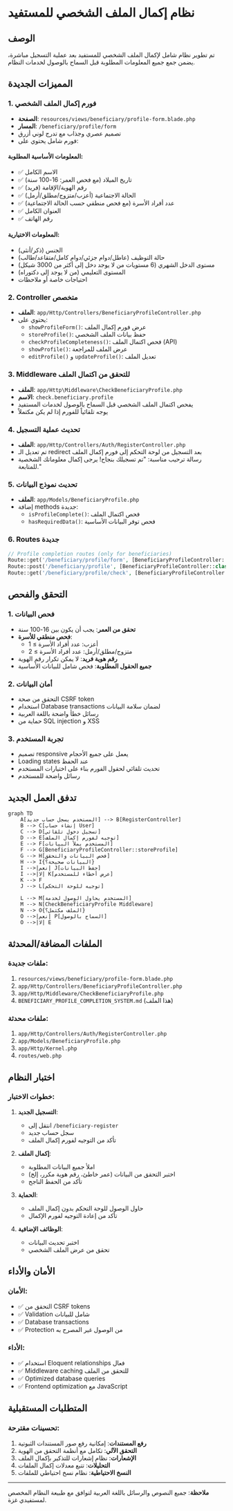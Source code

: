 # نظام إكمال الملف الشخصي للمستفيد

## الوصف
تم تطوير نظام شامل لإكمال الملف الشخصي للمستفيد بعد عملية التسجيل مباشرة، يضمن جمع جميع المعلومات المطلوبة قبل السماح بالوصول لخدمات النظام.

## المميزات الجديدة

### 1. فورم إكمال الملف الشخصي
- **الصفحة**: `resources/views/beneficiary/profile-form.blade.php`
- **المسار**: `/beneficiary/profile/form`
- تصميم عصري وجذاب مع تدرج لوني أزرق
- فورم شامل يحتوي على:

#### المعلومات الأساسية المطلوبة:
- ✅ الاسم الكامل
- ✅ تاريخ الميلاد (مع فحص العمر: 16-100 سنة)
- ✅ رقم الهوية/الإقامة (فريد)
- ✅ الحالة الاجتماعية (أعزب/متزوج/مطلق/أرمل)
- ✅ عدد أفراد الأسرة (مع فحص منطقي حسب الحالة الاجتماعية)
- ✅ العنوان الكامل
- ✅ رقم الهاتف

#### المعلومات الاختيارية:
- الجنس (ذكر/أنثى)
- حالة التوظيف (عاطل/دوام جزئي/دوام كامل/متقاعد/طالب)
- مستوى الدخل الشهري (6 مستويات من لا يوجد دخل إلى أكثر من 3000 شيكل)
- المستوى التعليمي (من لا يوجد إلى دكتوراه)
- احتياجات خاصة أو ملاحظات

### 2. Controller متخصص
- **الملف**: `app/Http/Controllers/BeneficiaryProfileController.php`
- يحتوي على:
  - `showProfileForm()`: عرض فورم إكمال الملف
  - `storeProfile()`: حفظ بيانات الملف الشخصي
  - `checkProfileCompleteness()`: فحص اكتمال الملف (API)
  - `showProfile()`: عرض الملف للمراجعة
  - `editProfile()` و `updateProfile()`: تعديل الملف

### 3. Middleware للتحقق من اكتمال الملف
- **الملف**: `app/Http\Middleware\CheckBeneficiaryProfile.php`
- **الاسم**: `check.beneficiary.profile`
- يفحص اكتمال الملف الشخصي قبل السماح بالوصول لخدمات المستفيد
- يوجه تلقائياً للفورم إذا لم يكن مكتملاً

### 4. تحديث عملية التسجيل
- **الملف**: `app/Http/Controllers/Auth/RegisterController.php`
- تم تعديل الـ redirect بعد التسجيل من لوحة التحكم إلى فورم إكمال الملف
- رسالة ترحيب مناسبة: "تم تسجيلك بنجاح! يرجى إكمال معلوماتك الشخصية للمتابعة."

### 5. تحديث نموذج البيانات
- **الملف**: `app/Models/BeneficiaryProfile.php`
- إضافة methods جديدة:
  - `isProfileComplete()`: فحص اكتمال الملف
  - `hasRequiredData()`: فحص توفر البيانات الأساسية

### 6. Routes جديدة
```php
// Profile completion routes (only for beneficiaries)
Route::get('/beneficiary/profile/form', [BeneficiaryProfileController::class, 'showProfileForm'])->name('beneficiary.profile.form');
Route::post('/beneficiary/profile', [BeneficiaryProfileController::class, 'storeProfile'])->name('beneficiary.profile.store');
Route::get('/beneficiary/profile/check', [BeneficiaryProfileController::class, 'checkProfileCompleteness'])->name('beneficiary.profile.check');
```

## التحقق والفحص

### 1. فحص البيانات
- **تحقق من العمر**: يجب أن يكون بين 16-100 سنة
- **فحص منطقي للأسرة**: 
  - أعزب: عدد أفراد الأسرة ≥ 1
  - متزوج/مطلق/أرمل: عدد أفراد الأسرة ≥ 2
- **رقم هوية فريد**: لا يمكن تكرار رقم الهوية
- **جميع الحقول المطلوبة**: فحص شامل للبيانات الأساسية

### 2. أمان البيانات
- التحقق من صحة CSRF token
- استخدام Database transactions لضمان سلامة البيانات
- رسائل خطأ واضحة باللغة العربية
- حماية من SQL injection و XSS

### 3. تجربة المستخدم
- تصميم responsive يعمل على جميع الأحجام
- Loading states عند الحفظ
- تحديث تلقائي لحقول الفورم بناء على اختيارات المستخدم
- رسائل واضحة للمستخدم

## تدفق العمل الجديد

```mermaid
graph TD
    A[المستخدم يسجل حساب جديد] --> B[RegisterController]
    B --> C[إنشاء حساب User]
    C --> D[تسجيل دخول تلقائي]
    D --> E[توجيه لفورم إكمال الملف]
    E --> F[المستخدم يملأ البيانات]
    F --> G[BeneficiaryProfileController::storeProfile]
    G --> H[فحص البيانات والتحقق]
    H --> I{البيانات صحيحة؟}
    I -->|نعم| J[حفظ البيانات]
    I -->|لا| K[عرض أخطاء للمستخدم]
    K --> F
    J --> L[توجيه للوحة التحكم]
    
    L --> M[المستخدم يحاول الوصول لخدمة]
    M --> N[CheckBeneficiaryProfile Middleware]
    N --> O{الملف مكتمل؟}
    O -->|نعم| P[السماح بالوصول]
    O -->|لا| E
```

## الملفات المضافة/المحدثة

### ملفات جديدة:
1. `resources/views/beneficiary/profile-form.blade.php`
2. `app/Http/Controllers/BeneficiaryProfileController.php`
3. `app/Http/Middleware/CheckBeneficiaryProfile.php`
4. `BENEFICIARY_PROFILE_COMPLETION_SYSTEM.md` (هذا الملف)

### ملفات محدثة:
1. `app/Http/Controllers/Auth/RegisterController.php`
2. `app/Models/BeneficiaryProfile.php`
3. `app/Http/Kernel.php`
4. `routes/web.php`

## اختبار النظام

### خطوات الاختبار:
1. **التسجيل الجديد**:
   - انتقل إلى `/beneficiary-register`
   - سجل حساب جديد
   - تأكد من التوجيه لفورم إكمال الملف

2. **إكمال الملف**:
   - املأ جميع البيانات المطلوبة
   - اختبر التحقق من البيانات (عمر خاطئ، رقم هوية مكرر، إلخ)
   - تأكد من الحفظ الناجح

3. **الحماية**:
   - حاول الوصول للوحة التحكم بدون إكمال الملف
   - تأكد من إعادة التوجيه لفورم الإكمال

4. **الوظائف الإضافية**:
   - اختبر تحديث البيانات
   - تحقق من عرض الملف الشخصي

## الأمان والأداء

### الأمان:
- ✅ التحقق من CSRF tokens
- ✅ Validation شامل للبيانات
- ✅ Database transactions
- ✅ Protection من الوصول غير المصرح به

### الأداء:
- ✅ استخدام Eloquent relationships فعال
- ✅ Middleware caching للتحقق من الملف
- ✅ Optimized database queries
- ✅ Frontend optimization مع JavaScript

## المتطلبات المستقبلية

### تحسينات مقترحة:
1. **رفع المستندات**: إمكانية رفع صور المستندات الثبوتية
2. **التحقق الآلي**: تكامل مع أنظمة التحقق من الهوية
3. **الإشعارات**: نظام إشعارات للتذكير بإكمال الملف
4. **التحليلات**: تتبع معدلات إكمال الملفات
5. **النسخ الاحتياطية**: نظام نسخ احتياطي للملفات

---

**ملاحظة**: جميع النصوص والرسائل باللغة العربية لتوافق مع طبيعة النظام المخصص لمستفيدي غزة. 